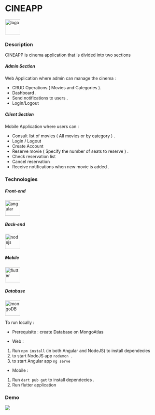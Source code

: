 # CINEAPP
<img  alt="logo" width="50px" src="https://github.com/Ramy99-dev/cinema-crossplatform-app/blob/main/media/app_logo.png" />


### Description
CINEAPP is cinema application that is divided into two sections 

<h5> Admin Section</h5>

Web Application where admin can manage the cinema : 
- CRUD Operations ( Movies and Categories ). 
- Dashboard .
- Send notifications to users .
- Login/Logout


<h5> Client Section </h5>

Mobile Application where users can : 
- Consult list of movies ( All movies or by category ) . 
- Login / Logout
- Create Account 
- Reserve movie ( Specify the number of seats to reserve ) .
- Check reservation list
- Cancel reservation
- Receive notifications when new movie is added .



### Technologies

<h5> Front-end </h5>
<img  alt="angular" width="50px" src="https://upload.wikimedia.org/wikipedia/commons/thumb/c/cf/Angular_full_color_logo.svg/langfr-220px-Angular_full_color_logo.svg.png" />
<h5> Back-end </h5>
<img  alt="nodejs" width="50px" src="https://upload.wikimedia.org/wikipedia/commons/thumb/d/d9/Node.js_logo.svg/1280px-Node.js_logo.svg.png" />
<h5> Mobile </h5>
<img  alt="flutter" width="50px" src="https://upload.wikimedia.org/wikipedia/commons/1/17/Google-flutter-logo.png" />
<h5> Database </h5>
<img  alt="mongoDB" width="50px" src="https://upload.wikimedia.org/wikipedia/fr/thumb/4/45/MongoDB-Logo.svg/1280px-MongoDB-Logo.svg.png" />

To run locally : 
- Prerequisite :  create Database on MongoAtlas 

- Web : <br/>
1. Run  ```npm install``` (in both Angular and NodeJS) to install dependecies
2. to start NodeJS app  ```nodemon .``` 
3. to start Angular app  ```ng serve``` 

- Mobile : <br/>
1. Run ```dart pub get``` to install dependecies .
2. Run flutter application
### Demo 

![](https://github.com/Ramy99-dev/cinema-crossplatform-app/blob/main/media/demo.gif)


